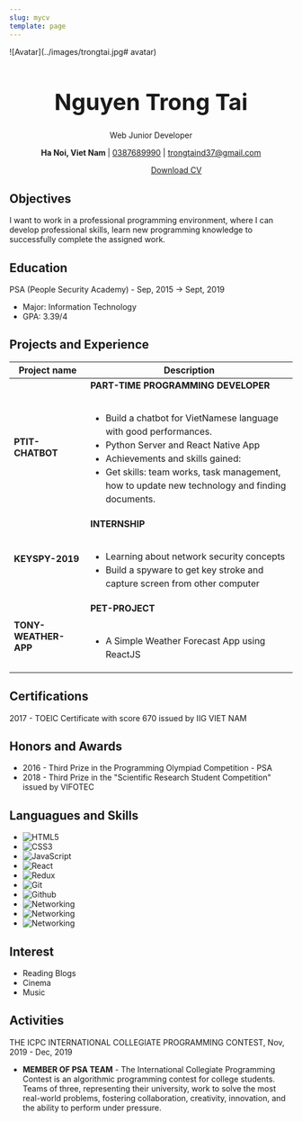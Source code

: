 ```yaml
---
slug: mycv
template: page
---
```

![Avatar](../images/trongtai.jpg# avatar)
<h1 style="
  text-align: center;
  font-size: 40px;
">
Nguyen Trong Tai
</h1>
<p align="center">Web Junior Developer</p>

<p align="center"><strong>Ha Noi, Viet Nam </strong> | <a href="callto::trongtaind37@gmail.com"> 0387689990</a> | <a href="mailto::trongtaind37@gmail.com"> trongtaind37@gmail.com</a></p>
<a class="button" style="margin-left: 50%; transform: translate(-50%,0);"
  href="https://drive.google.com/file/d/1H_dvZTy5C_MBgFo5tf_G2eL7jUwjRuqm/view?usp=sharing" target="_blank" rel="noopener noreferrer">
  Download CV
</a>


## Objectives
I want to work in a professional programming environment, where I can develop professional skills, learn new programming knowledge to successfully complete the assigned work.

## Education
PSA (People Security Academy) - Sep, 2015 → Sept, 2019
* Major: Information Technology
* GPA: 3.39/4

## Projects and Experience
|Project name| Description|
|------------|------------|
|**PTIT-CHATBOT** |**PART-TIME PROGRAMMING DEVELOPER** <br/> <ul style="line-height: 1.5; padding-top: 20px"> <li>Build a chatbot for VietNamese language with good performances. </li> <li>Python Server and React Native App </li> <li> Achievements and skills gained: </li> <li>Get skills: team works, task management, how to update new technology and finding documents. </li> </ul>|
|**KEYSPY-2019**|**INTERNSHIP** <ul style="line-height: 1.5; padding-top: 20px"> <li>Learning about network security concepts </li> <li> Build a spyware to get key stroke and capture screen from other computer </li>|
|**TONY-WEATHER-APP**|**PET-PROJECT** <ul style="line-height: 1.5; padding-top: 20px" > <li> A Simple Weather Forecast App using ReactJS </li> </ul>| 



## Certifications
2017 - TOEIC Certificate with score 670 issued by IIG VIET NAM

## Honors and Awards
* 2016 - Third Prize in the Programming Olympiad Competition - PSA
* 2018 - Third Prize in the "Scientific Research Student Competition" issued by VIFOTEC


## Languagues and Skills 
* ![HTML5](https://img.shields.io/static/v1?label=_&message=html5&color=orange&logo=html5&style=for-the-badge)
* ![CSS3](https://img.shields.io/static/v1?label=_&message=CSS3&color=1572B6&logo=css3&style=for-the-badge)
* ![JavaScript](https://img.shields.io/static/v1?label=_&message=Javascript&color=F7DF1E&logo=javascript&style=for-the-badge)
* ![React](https://img.shields.io/static/v1?label=_&message=React&color=61DAFB&logo=react&style=for-the-badge)
* ![Redux](https://img.shields.io/static/v1?label=_&message=Redux&color=764ABC&logo=redux&style=for-the-badge)
* ![Git](https://img.shields.io/static/v1?label=_&message=Git&color=F05032&logo=git&style=for-the-badge)
* ![Github](https://img.shields.io/static/v1?label=_&message=Github&color=181717&logo=github&style=for-the-badge)
* ![Networking](https://img.shields.io/static/v1?label=_&message=Network&color=187EB6&logo=cloudsmith&style=for-the-badge)
* ![Networking](https://img.shields.io/static/v1?label=_&message=Logical_thinking&color=15BFFF&logo=smartthings&style=for-the-badge)
* ![Networking](https://img.shields.io/static/v1?label=_&message=Teamworking&color=20252D&logo=workplace&style=for-the-badge)

## Interest
* Reading Blogs 
* Cinema
* Music

## Activities
THE ICPC INTERNATIONAL COLLEGIATE PROGRAMMING CONTEST, Nov, 2019 - Dec, 2019
* **MEMBER OF PSA TEAM** - 
The International Collegiate Programming Contest is an algorithmic programming contest for college students.
Teams of three, representing their university, work to solve the most real-world problems, fostering collaboration, creativity, innovation, and the ability to perform under pressure.

